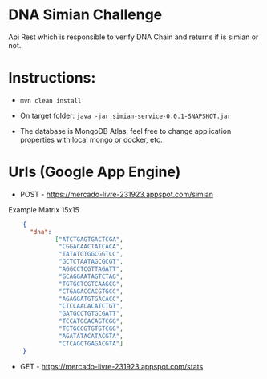 # DNA Simian Challenge

Api Rest which is responsible to verify DNA Chain and returns if is simian or not.

# Instructions:

* ```mvn clean install```
* On target folder: ```java -jar simian-service-0.0.1-SNAPSHOT.jar```

* The database is MongoDB Atlas, feel free to change application properties with local mongo or docker, etc.

# Urls (Google App Engine)

* POST - https://mercado-livre-231923.appspot.com/simian

Example Matrix 15x15

```json
    {                         
      "dna": 
             ["ATCTGAGTGACTCGA",
              "CGGACAACTATCACA",
              "TATATGTGGCGGTCC",
              "GCTCTAATAGCGCGT",
              "AGGCCTCGTTAGATT",
              "GCAGGAATAGTCTAG",
              "TGTGCTCGTCAAGCG",
              "CTGAGACCACGTGCC",
              "AGAGGATGTGACACC",
              "CTCCAACACATCTGT",
              "GATGCCTGTGCGATT",
              "TCCATGCACAGTCGG",
              "TCTGCCGTGTGTCGG",
              "AGATATACATACGTA",
              "CTCAGCTGAGACGTA"]
    }
```


* GET - https://mercado-livre-231923.appspot.com/stats

